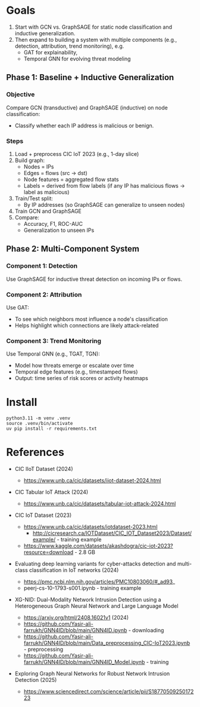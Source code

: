 # Goals

1) Start with GCN vs. GraphSAGE for static node classification and inductive generalization.
2) Then expand to building a system with multiple components (e.g., detection, attribution, trend monitoring), e.g.
    - GAT for explainability,
    - Temporal GNN for evolving threat modeling


## Phase 1: Baseline + Inductive Generalization

### Objective

Compare GCN (transductive) and GraphSAGE (inductive) on node classification:

- Classify whether each IP address is malicious or benign.

### Steps

1. Load + preprocess CIC IoT 2023 (e.g., 1-day slice)
2. Build graph:
   - Nodes = IPs
   - Edges = flows (src → dst)
   - Node features = aggregated flow stats
   - Labels = derived from flow labels (if any IP has malicious flows → label as malicious)
3. Train/Test split:
   - By IP addresses (so GraphSAGE can generalize to unseen nodes)
4. Train GCN and GraphSAGE
5. Compare:
   - Accuracy, F1, ROC-AUC
   - Generalization to unseen IPs

## Phase 2: Multi-Component System

### Component 1: Detection

Use GraphSAGE for inductive threat detection on incoming IPs or flows.

### Component 2: Attribution

Use GAT:

- To see which neighbors most influence a node's classification
- Helps highlight which connections are likely attack-related

### Component 3: Trend Monitoring

Use Temporal GNN (e.g., TGAT, TGN):

- Model how threats emerge or escalate over time
- Temporal edge features (e.g., timestamped flows)
- Output: time series of risk scores or activity heatmaps


# Install

```
python3.11 -m venv .venv
source .venv/bin/activate
uv pip install -r requirements.txt
```

# References

* CIC IIoT Dataset (2024)
    * https://www.unb.ca/cic/datasets/iiot-dataset-2024.html

* CIC Tabular IoT Attack (2024)
    * https://www.unb.ca/cic/datasets/tabular-iot-attack-2024.html

* CIC IoT Dataset (2023)
    * https://www.unb.ca/cic/datasets/iotdataset-2023.html
        * http://cicresearch.ca/IOTDataset/CIC_IOT_Dataset2023/Dataset/example/ - training example
    * https://www.kaggle.com/datasets/akashdogra/cic-iot-2023?resource=download - 2.8 GB

* Evaluating deep learning variants for cyber-attacks detection and multi-class classification in IoT networks (2024)
    * https://pmc.ncbi.nlm.nih.gov/articles/PMC10803060/#_ad93_
    * peerj-cs-10-1793-s001.ipynb - training example

* XG-NID: Dual-Modality Network Intrusion Detection using a Heterogeneous Graph Neural Network and Large Language Model
    * https://arxiv.org/html/2408.16021v1 (2024)
    * https://github.com/Yasir-ali-farrukh/GNN4ID/blob/main/GNN4ID.ipynb - downloading
    * https://github.com/Yasir-ali-farrukh/GNN4ID/blob/main/Data_preprocessing_CIC-IoT2023.ipynb - preprocessing
    * https://github.com/Yasir-ali-farrukh/GNN4ID/blob/main/GNN4ID_Model.ipynb - training

* Exploring Graph Neural Networks for Robust Network Intrusion Detection (2025)
    * https://www.sciencedirect.com/science/article/pii/S1877050925017223



